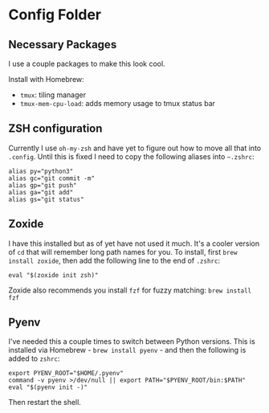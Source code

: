 # Config Folder

## Necessary Packages

I use a couple packages to make this look cool.

Install with Homebrew:

- `tmux`: tiling manager
- `tmux-mem-cpu-load`: adds memory usage to tmux status bar

## ZSH configuration

Currently I use `oh-my-zsh` and have yet to figure out how to move all that into `.config`. Until this is fixed I need to copy the following aliases into `~.zshrc`: 

```
alias py="python3"
alias gc="git commit -m"
alias gp="git push"
alias ga="git add"
alias gs="git status"
```

## Zoxide

I have this installed but as of yet have not used it much. It's a cooler version of `cd` that will remember long path names for you. To install, first `brew install zoxide`, then add the following line to the end of `.zshrc`:

```
eval "$(zoxide init zsh)"
```

Zoxide also recommends you install `fzf` for fuzzy matching: `brew install fzf`

## Pyenv

I've needed this a couple times to switch between Python versions. This is installed via Homebrew - `brew install pyenv` - and then the following is added to `zshrc`:

```
export PYENV_ROOT="$HOME/.pyenv"
command -v pyenv >/dev/null || export PATH="$PYENV_ROOT/bin:$PATH"
eval "$(pyenv init -)"
```

Then restart the shell.
